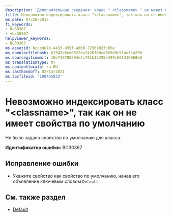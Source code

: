```yaml
---
description: 'Дополнительные сведения: класс " <classname> " не может быть проиндексирован, так как он не имеет свойства по умолчанию'
title: Невозможно индексировать класс "<classname>", так как он не имеет свойства по умолчанию
ms.date: 07/20/2015
f1_keywords:
- bc30367
- vbc30367
helpviewer_keywords:
- BC30367
ms.assetid: bcccde7e-4433-459f-a060-7236902fc05e
ms.openlocfilehash: 81542e6ed0522ea7426f68cd665d9c91ae5ca296
ms.sourcegitcommit: 10e719780594efc781b15295e499c66f316068b8
ms.translationtype: MT
ms.contentlocale: ru-RU
ms.lasthandoff: 02/14/2021
ms.locfileid: "100455032"
---
```

# <a name="class-classname-cannot-be-indexed-because-it-has-no-default-property"></a>Невозможно индексировать класс "\<classname>", так как он не имеет свойства по умолчанию

Не было задано свойство по умолчанию для класса.  
  
 **Идентификатор ошибки:** BC30367  
  
## <a name="to-correct-this-error"></a>Исправление ошибки  
  
- Укажите свойство как свойство по умолчанию, начав его объявление ключевым словом `Default` .  
  
## <a name="see-also"></a>См. также раздел

- [Default](../language-reference/modifiers/default.md)
